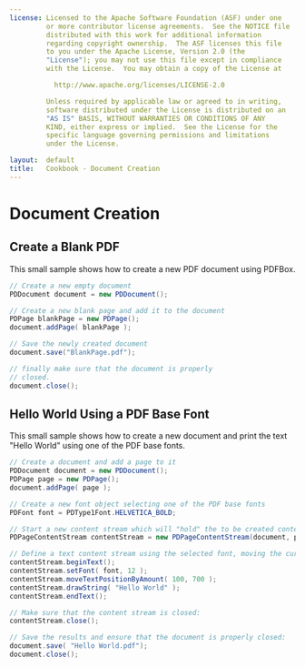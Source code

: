 ```yaml
---
license: Licensed to the Apache Software Foundation (ASF) under one
         or more contributor license agreements.  See the NOTICE file
         distributed with this work for additional information
         regarding copyright ownership.  The ASF licenses this file
         to you under the Apache License, Version 2.0 (the
         "License"); you may not use this file except in compliance
         with the License.  You may obtain a copy of the License at

           http://www.apache.org/licenses/LICENSE-2.0

         Unless required by applicable law or agreed to in writing,
         software distributed under the License is distributed on an
         "AS IS" BASIS, WITHOUT WARRANTIES OR CONDITIONS OF ANY
         KIND, either express or implied.  See the License for the
         specific language governing permissions and limitations
         under the License.

layout:  default
title:   Cookbook - Document Creation
---
```


# Document Creation

## Create a Blank PDF

This small sample shows how to create a new PDF document using PDFBox.

~~~java
// Create a new empty document
PDDocument document = new PDDocument();

// Create a new blank page and add it to the document
PDPage blankPage = new PDPage();
document.addPage( blankPage );

// Save the newly created document
document.save("BlankPage.pdf");

// finally make sure that the document is properly
// closed.
document.close();
~~~

## Hello World Using a PDF Base Font

This small sample shows how to create a new document and print the text "Hello World" using one of the PDF base fonts.

~~~java
// Create a document and add a page to it
PDDocument document = new PDDocument();
PDPage page = new PDPage();
document.addPage( page );

// Create a new font object selecting one of the PDF base fonts
PDFont font = PDType1Font.HELVETICA_BOLD;

// Start a new content stream which will "hold" the to be created content
PDPageContentStream contentStream = new PDPageContentStream(document, page);

// Define a text content stream using the selected font, moving the cursor and drawing the text "Hello World"
contentStream.beginText();
contentStream.setFont( font, 12 );
contentStream.moveTextPositionByAmount( 100, 700 );
contentStream.drawString( "Hello World" );
contentStream.endText();

// Make sure that the content stream is closed:
contentStream.close();

// Save the results and ensure that the document is properly closed:
document.save( "Hello World.pdf");
document.close();
~~~